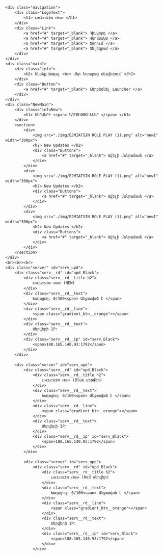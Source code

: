 <!DOCTYPE html>
<html lang="en">

<head>
    <link rel="stylesheet" href="./css/style.css">
    <script defer src="./js/script.js"></script>
    <meta name="description" content="ᴇᴊᴍɪᴀᴛsɪɴ ᴄʀᴍᴘ — Հայկական առաջին CRMP սերվերը!">
    <link rel="icon" href="./img/icon.png">
    <link rel="stylesheet" href="./css/news.css">
    <meta charset="UTF-8">
    <meta name="viewport" content="width=device-width, initial-scale=1.0">
    <title> ᴇᴊᴍɪᴀᴛsɪɴ ᴄʀᴍᴘ </title>
</head>

<body>

    <div class="navigation">
        <div class="LogoText">
            <h1> ᴇᴊᴍɪᴀᴛsɪɴ ᴄʀᴍᴘ </h1>
        </div>
        <div class="Link">
            <a href="#" target="_blank"> Դիսկորդ </a>
            <a href="#" target="_blank"> Վկոնտակտ </a>
            <a href="#" target="_blank"> Ֆորում </a>
            <a href="#" target="_blank"> Տելեգրամ </a>
        </div>
    </div>
    <div class="main">
        <div class="info">
            <h2> Սկսեք խաղալ <br> մեր նորաբաց սերվերում </h2>
        </div>
        <div class="Button">
            <a href="#" target="_blank"> Ներբեռնել Launcher </a>
        </div>
    </div>
    <div class="NewMain">
        <div class="infoNew">
            <h1> ՍԵՐՎԵՐԻ <span> ՆՈՐՈՒԹՅՈՒՆՆԵՐ </span> </h1>
        </div>
        <section>
            <div>
                <img src="./img/EJMIATSIN ROLE PLAY (1).png" alt="new1" width="300px">
                <h2> New Updates </h2>
                <div class="Buttons">
                    <a href="#" target="_blank"> Ավելի մանրամասն </a>
                </div>
            </div>
            <div>
                <img src="./img/EJMIATSIN ROLE PLAY (1).png" alt="new1" width="300px">
                <h2> New Updates </h2>
                <div class="Buttons">
                    <a href="#" target="_blank"> Ավելի մանրամասն </a>
                </div>
            </div>
            <div>
                <img src="./img/EJMIATSIN ROLE PLAY (1).png" alt="new1" width="300px">
                <h2> New Updates </h2>
                <div class="Buttons">
                    <a href="#" target="_blank"> Ավելի մանրամասն </a>
                </div>
            </div>
        </section>
    </div>
    <br><br><br>
    <div class="server" id="serv_upd">
        <div class="serv__rd" id="upd_Black">
            <div class="serv__rd__title h2">
                ᴇᴊᴍɪᴀᴛsɪɴ ᴄʀᴍᴘ (NEW)
            </div>
            <div class="serv__rd__text">
                Խաղացող: 0/100<span> Անջատված է </span>
            </div>
            <div class="serv__rd__line">
                <span class="gradient_btn__orange"></span>
            </div>
            <div class="serv__rd__text">
                Սերվերի IP:
            </div>
            <div class="serv__rd__ip" id="serv_Black">
                <span>188.165.140.93:1792</span>
            </div>
        </div>

        <div class="server" id="serv_upd">
            <div class="serv__rd" id="upd_Black">
                <div class="serv__rd__title h2">
                    ᴇᴊᴍɪᴀᴛsɪɴ ᴄʀᴍᴘ (Blue սերվեր)
                </div>
                <div class="serv__rd__text">
                    Խաղացող: 0/100<span> Անջատված է </span>
                </div>
                <div class="serv__rd__line">
                    <span class="gradient_btn__orange"></span>
                </div>
                <div class="serv__rd__text">
                    Սերվերի IP:
                </div>
                <div class="serv__rd__ip" id="serv_Black">
                    <span>188.165.140.93:1792</span>
                </div>
            </div>

            <div class="server" id="serv_upd">
                <div class="serv__rd" id="upd_Black">
                    <div class="serv__rd__title h2">
                        ᴇᴊᴍɪᴀᴛsɪɴ ᴄʀᴍᴘ (Red սերվեր)
                    </div>
                    <div class="serv__rd__text">
                        Խաղացող: 0/100<span> Անջատված է </span>
                    </div>
                    <div class="serv__rd__line">
                        <span class="gradient_btn__orange"></span>
                    </div>
                    <div class="serv__rd__text">
                        Սերվերի IP:
                    </div>
                    <div class="serv__rd__ip" id="serv_Black">
                        <span>188.165.140.93:1792</span>
                    </div>
                </div>
</body>

</html>

